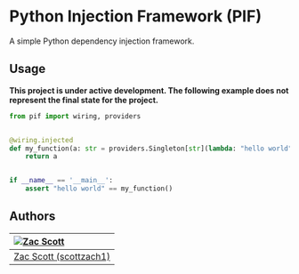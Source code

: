 # Python Injection Framework (PIF)

A simple Python dependency injection framework.

## Usage

**This project is under active development. The following example does not represent the final state for the project.**

```python
from pif import wiring, providers


@wiring.injected
def my_function(a: str = providers.Singleton[str](lambda: "hello world")):
    return a


if __name__ == '__main__':
    assert "hello world" == my_function()
```

## Authors

| [![Zac Scott](https://avatars.githubusercontent.com/u/38968222)](https://github.com/scottzach1) |
|:------------------------------------------------------------------------------------------------|
| [Zac Scott (scottzach1)](https://github.com/scottzach1)                                         |
